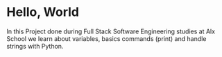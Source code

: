 # Hello, World
In this Project done during Full Stack Software Engineering studies at Alx School we learn about variables, basics commands (print) and handle strings with Python.

